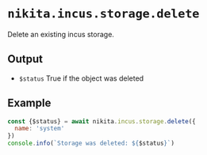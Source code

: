 
# `nikita.incus.storage.delete`

Delete an existing incus storage.

## Output

* `$status`
  True if the object was deleted

## Example

```js
const {$status} = await nikita.incus.storage.delete({
  name: 'system'
})
console.info(`Storage was deleted: ${$status}`)
```
